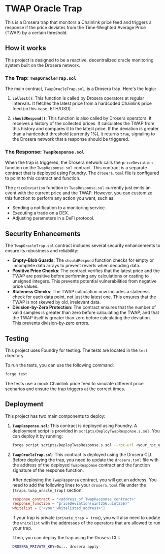 # TWAP Oracle Trap

This is a Drosera trap that monitors a Chainlink price feed and triggers a response if the price deviates from the Time-Weighted Average Price (TWAP) by a certain threshold.

## How it works

This project is designed to be a reactive, decentralized oracle monitoring system built on the Drosera network.

### The Trap: `TwapOracleTrap.sol`

The main contract, `TwapOracleTrap.sol`, is a Drosera trap. Here's the logic:

1.  **`collect()`**: This function is called by Drosera operators at regular intervals. It fetches the latest price from a hardcoded Chainlink price feed (in this case, ETH/USD).

2.  **`shouldRespond()`**: This function is also called by Drosera operators. It receives a history of the collected prices. It calculates the TWAP from this history and compares it to the latest price. If the deviation is greater than a hardcoded threshold (currently 1%), it returns `true`, signaling to the Drosera network that a response should be triggered.

### The Response: `TwapResponse.sol`

When the trap is triggered, the Drosera network calls the `priceDeviation` function on the `TwapResponse.sol` contract. This contract is a separate contract that is deployed using Foundry. The `drosera.toml` file is configured to point to this contract and function.

The `priceDeviation` function in `TwapResponse.sol` currently just emits an event with the current price and the TWAP. However, you can customize this function to perform any action you want, such as:

*   Sending a notification to a monitoring service.
*   Executing a trade on a DEX.
*   Adjusting parameters in a DeFi protocol.

## Security Enhancements

The `TwapOracleTrap.sol` contract includes several security enhancements to ensure its robustness and reliability:

*   **Empty-Blob Guards**: The `shouldRespond` function checks for empty or incomplete data arrays to prevent reverts when decoding data.
*   **Positive Price Checks**: The contract verifies that the latest price and the TWAP are positive before performing any calculations or casting to unsigned integers. This prevents potential vulnerabilities from negative price values.
*   **Staleness Checks**: The TWAP calculation now includes a staleness check for each data point, not just the latest one. This ensures that the TWAP is not skewed by old, irrelevant data.
*   **Division-by-Zero Protection**: The contract ensures that the number of valid samples is greater than zero before calculating the TWAP, and that the TWAP itself is greater than zero before calculating the deviation. This prevents division-by-zero errors.

## Testing

This project uses Foundry for testing. The tests are located in the `test` directory.

To run the tests, you can use the following command:

```bash
forge test
```

The tests use a mock Chainlink price feed to simulate different price scenarios and ensure the trap triggers at the correct times.

## Deployment

This project has two main components to deploy:

1.  **`TwapResponse.sol`**: This contract is deployed using Foundry. A deployment script is provided in `scripts/DeployTwapResponse.s.sol`. You can deploy it by running:

    ```bash
    forge script scripts/DeployTwapResponse.s.sol --rpc-url <your_rpc_url> --private-key <your_private_key> --broadcast
    ```

2.  **`TwapOracleTrap.sol`**: This contract is deployed using the Drosera CLI. Before deploying the trap, you need to update the `drosera.toml` file with the address of the deployed `TwapResponse` contract and the function signature of the response function.

    After deploying the `TwapResponse` contract, you will get an address. You need to add the following lines to your `drosera.toml` file under the `[traps.twap_oracle_trap]` section:

    ```toml
    response_contract = "<address_of_TwapResponse_contract>"
    response_function = "priceDeviation(uint256,uint256)"
    whitelist = ["<your_whitelisted_address>"]
    ```
    If your trap is private (`private_trap = true`), you will also need to update the `whitelist` with the addresses of the operators that are allowed to run your trap.

    Then, you can deploy the trap using the Drosera CLI:

    ```bash
    DROSERA_PRIVATE_KEY=0x... drosera apply
    ```